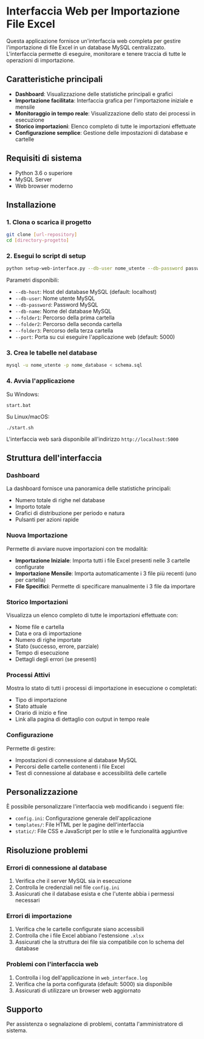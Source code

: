 # Interfaccia Web per Importazione File Excel

Questa applicazione fornisce un'interfaccia web completa per gestire l'importazione di file Excel in un database MySQL centralizzato. L'interfaccia permette di eseguire, monitorare e tenere traccia di tutte le operazioni di importazione.

## Caratteristiche principali

- **Dashboard**: Visualizzazione delle statistiche principali e grafici
- **Importazione facilitata**: Interfaccia grafica per l'importazione iniziale e mensile
- **Monitoraggio in tempo reale**: Visualizzazione dello stato dei processi in esecuzione
- **Storico importazioni**: Elenco completo di tutte le importazioni effettuate
- **Configurazione semplice**: Gestione delle impostazioni di database e cartelle

## Requisiti di sistema

- Python 3.6 o superiore
- MySQL Server
- Web browser moderno

## Installazione

### 1. Clona o scarica il progetto

```bash
git clone [url-repository]
cd [directory-progetto]
```

### 2. Esegui lo script di setup

```bash
python setup-web-interface.py --db-user nome_utente --db-password password_mysql --db-name nome_database --folder1 /percorso/cartella1 --folder2 /percorso/cartella2 --folder3 /percorso/cartella3
```

Parametri disponibili:
- `--db-host`: Host del database MySQL (default: localhost)
- `--db-user`: Nome utente MySQL
- `--db-password`: Password MySQL
- `--db-name`: Nome del database MySQL
- `--folder1`: Percorso della prima cartella
- `--folder2`: Percorso della seconda cartella
- `--folder3`: Percorso della terza cartella
- `--port`: Porta su cui eseguire l'applicazione web (default: 5000)

### 3. Crea le tabelle nel database

```bash
mysql -u nome_utente -p nome_database < schema.sql
```

### 4. Avvia l'applicazione

Su Windows:
```
start.bat
```

Su Linux/macOS:
```
./start.sh
```

L'interfaccia web sarà disponibile all'indirizzo `http://localhost:5000`

## Struttura dell'interfaccia

### Dashboard
La dashboard fornisce una panoramica delle statistiche principali:
- Numero totale di righe nel database
- Importo totale
- Grafici di distribuzione per periodo e natura
- Pulsanti per azioni rapide

### Nuova Importazione
Permette di avviare nuove importazioni con tre modalità:
- **Importazione Iniziale**: Importa tutti i file Excel presenti nelle 3 cartelle configurate
- **Importazione Mensile**: Importa automaticamente i 3 file più recenti (uno per cartella)
- **File Specifici**: Permette di specificare manualmente i 3 file da importare

### Storico Importazioni
Visualizza un elenco completo di tutte le importazioni effettuate con:
- Nome file e cartella
- Data e ora di importazione
- Numero di righe importate
- Stato (successo, errore, parziale)
- Tempo di esecuzione
- Dettagli degli errori (se presenti)

### Processi Attivi
Mostra lo stato di tutti i processi di importazione in esecuzione o completati:
- Tipo di importazione
- Stato attuale
- Orario di inizio e fine
- Link alla pagina di dettaglio con output in tempo reale

### Configurazione
Permette di gestire:
- Impostazioni di connessione al database MySQL
- Percorsi delle cartelle contenenti i file Excel
- Test di connessione al database e accessibilità delle cartelle

## Personalizzazione
È possibile personalizzare l'interfaccia web modificando i seguenti file:
- `config.ini`: Configurazione generale dell'applicazione
- `templates/`: File HTML per le pagine dell'interfaccia
- `static/`: File CSS e JavaScript per lo stile e le funzionalità aggiuntive

## Risoluzione problemi

### Errori di connessione al database
1. Verifica che il server MySQL sia in esecuzione
2. Controlla le credenziali nel file `config.ini`
3. Assicurati che il database esista e che l'utente abbia i permessi necessari

### Errori di importazione
1. Verifica che le cartelle configurate siano accessibili
2. Controlla che i file Excel abbiano l'estensione `.xlsx`
3. Assicurati che la struttura dei file sia compatibile con lo schema del database

### Problemi con l'interfaccia web
1. Controlla i log dell'applicazione in `web_interface.log`
2. Verifica che la porta configurata (default: 5000) sia disponibile
3. Assicurati di utilizzare un browser web aggiornato

## Supporto
Per assistenza o segnalazione di problemi, contatta l'amministratore di sistema.
